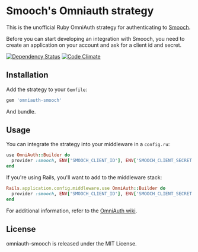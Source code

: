 # Smooch's Omniauth strategy

This is the unofficial Ruby OmniAuth strategy for authenticating to [Smooch](https://smooch.io).

Before you can start developing an integration with Smooch, you need to create an application on your account and ask for a client id and secret.

[![Dependency Status](https://gemnasium.com/badges/github.com/phildionne/omniauth-smooch.svg)](https://gemnasium.com/github.com/phildionne/omniauth-smooch)
[![Code Climate](https://codeclimate.com/github/phildionne/omniauth-smooch/badges/gpa.svg)](https://codeclimate.com/github/phildionne/omniauth-smooch)

## Installation

Add the strategy to your `Gemfile`:

```ruby
gem 'omniauth-smooch'
```

And bundle.

## Usage

You can integrate the strategy into your middleware in a `config.ru`:

```ruby
use OmniAuth::Builder do
  provider :smooch, ENV['SMOOCH_CLIENT_ID'], ENV['SMOOCH_CLIENT_SECRET'], scope: "integration"
end
```

If you're using Rails, you'll want to add to the middleware stack:

```ruby
Rails.application.config.middleware.use OmniAuth::Builder do
  provider :smooch, ENV['SMOOCH_CLIENT_ID'], ENV['SMOOCH_CLIENT_SECRET'], scope: "integration"
end
```

For additional information, refer to the [OmniAuth wiki](https://github.com/intridea/omniauth/wiki).

## License

omniauth-smooch is released under the MIT License.
